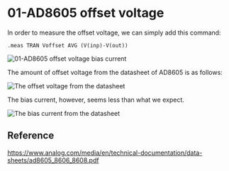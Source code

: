 # 01-AD8605 offset voltage

In order to measure the offset voltage, we can simply add this command:

`.meas TRAN Voffset AVG (V(inp)-V(out))`

![01-AD8605 offset voltage bias current](https://user-images.githubusercontent.com/5110232/180419342-c5dbee52-1a65-4562-a3d5-a270fd269e1b.PNG)

The amount of offset voltage from the datasheet of AD8605 is as follows:

![The offset voltage from the datasheet](https://user-images.githubusercontent.com/5110232/180289330-f864e050-efb7-48f2-8640-c628d98ae1ae.png)

The bias current, however, seems less than what we expect.

![The bias current from the datasheet](https://user-images.githubusercontent.com/5110232/180419692-10e1df24-7411-42e4-96d0-96a9b92fca9c.png)

## Reference

https://www.analog.com/media/en/technical-documentation/data-sheets/ad8605_8606_8608.pdf
